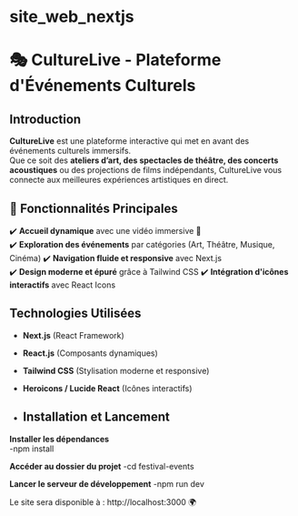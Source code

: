 # site_web_nextjs
# 🎭 CultureLive - Plateforme d'Événements Culturels
##  Introduction
**CultureLive** est une plateforme interactive qui met en avant des événements culturels immersifs.  
Que ce soit des **ateliers d’art, des spectacles de théâtre, des concerts acoustiques** ou des projections de films indépendants, CultureLive vous connecte aux meilleures expériences artistiques en direct.

## 🚀 Fonctionnalités Principales
✔️ **Accueil dynamique** avec une vidéo immersive 🎥  
✔️ **Exploration des événements** par catégories (Art, Théâtre, Musique, Cinéma) 
✔️ **Navigation fluide et responsive** avec Next.js   
✔️ **Design moderne et épuré** grâce à Tailwind CSS
✔️ **Intégration d'icônes interactifs** avec React Icons  

##  Technologies Utilisées
- **Next.js** (React Framework)
- **React.js** (Composants dynamiques)
- **Tailwind CSS** (Stylisation moderne et responsive)
- **Heroicons / Lucide React** (Icônes interactifs)
  
- ##  Installation et Lancement


**Installer les dépendances**  
-npm install

**Accéder au dossier du projet**
-cd festival-events

**Lancer le serveur de développement**
-npm run dev




Le site sera disponible à : http://localhost:3000 🌍


